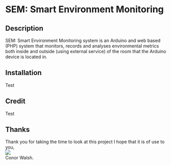 SEM: Smart Environment Monitoring
=============

Description
-----------

SEM: Smart Environment Monitoring system is an Arduino and web based (PHP) system that monitors, records and analyses environmental metrics both inside and outside (using external service) of the room that the Arduino device is located in.

Installation
-----------

Test

Credit
------

Test

Thanks
------

Thank you for taking the time to look at this project I hope that it is of use to you,<br/>
<img src="http://conorwalsh.net/sig.png" /><br/>
Conor Walsh.
